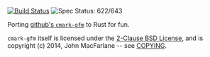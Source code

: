 [![Build Status](https://travis-ci.org/kivikakk/comrak.svg?branch=master)](https://travis-ci.org/kivikakk/comrak)
![Spec Status: 622/643](https://img.shields.io/badge/specs-622%2F643-red.svg)

Porting [github's `cmark-gfm`](https://github.com/github/cmark) to Rust for fun.

`cmark-gfm` itself is licensed under the
[2-Clause BSD License](https://opensource.org/licenses/BSD-2-Clause),
and is copyright (c) 2014, John MacFarlane -- see
[COPYING](https://github.com/github/cmark/blob/118ebb338840d67005ee57ec39060d2b68f4ec7c/COPYING).
